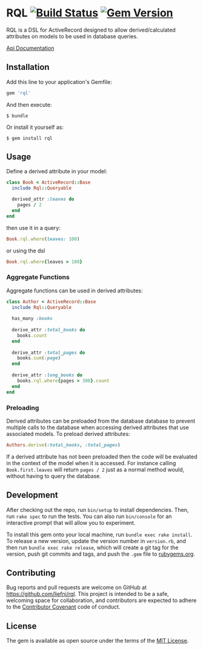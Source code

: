 # RQL [![Build Status](https://secure.travis-ci.org/liefni/rql.png)](http://travis-ci.org/liefni/rql) [![Gem Version](https://badge.fury.io/rb/rql.svg)](https://badge.fury.io/rb/rql)

RQL is a DSL for ActiveRecord designed to allow derived/calculated attributes on models to be used in database queries.

[Api Documentation](https://www.rubydoc.info/gems/rql/)

## Installation

Add this line to your application's Gemfile:

```ruby
gem 'rql'
```

And then execute:

    $ bundle

Or install it yourself as:

    $ gem install rql

## Usage

Define a derived attribute in your model:
```ruby
class Book < ActiveRecord::Base
  include Rql::Queryable

  derived_attr :leaves do
    pages / 2
  end
end
```

then use it in a query:
```ruby
Book.rql.where(leaves: 100)
```

or using the dsl

```ruby
Book.rql.where{leaves > 100}
```

### Aggregate Functions

Aggregate functions can be used in derived attributes:

```ruby
class Author < ActiveRecord::Base
  include Rql::Queryable
  
  has_many :books
  
  derive_attr :total_books do
    books.count
  end
  
  derive_attr :total_pages do
    books.sum(:page)
  end
  
  derive_attr :long_books do
    books.rql.where{pages > 300}.count
  end
end
```

### Preloading

Derived attributes can be preloaded from the database database to prevent multiple calls to the database when accessing 
derived attributes that use associated models. To preload derived attributes:

```ruby
Authors.derive(:total_books, :total_pages)
```

If a derived attribute has not been preloaded then the code will be evaluated in the context of the model when it is
accessed. For instance calling `Book.first.leaves` will return `pages / 2` just as a normal method would, without having
to query the database.

## Development

After checking out the repo, run `bin/setup` to install dependencies. Then, run `rake spec` to run the tests. You can 
also run `bin/console` for an interactive prompt that will allow you to experiment.

To install this gem onto your local machine, run `bundle exec rake install`. To release a new version, update the 
version number in `version.rb`, and then run `bundle exec rake release`, which will create a git tag for the version, 
push git commits and tags, and push the `.gem` file to [rubygems.org](https://rubygems.org).

## Contributing

Bug reports and pull requests are welcome on GitHub at https://github.com/liefni/rql. This project is intended to be a 
safe, welcoming space for collaboration, and contributors are expected to adhere to the 
[Contributor Covenant](http://contributor-covenant.org) code of conduct.

## License

The gem is available as open source under the terms of the [MIT License](https://opensource.org/licenses/MIT).
